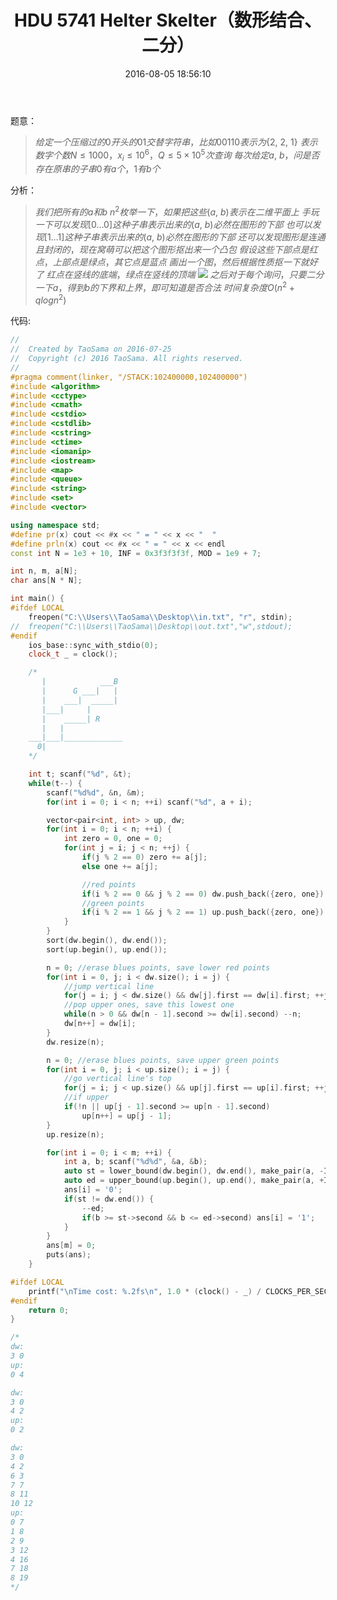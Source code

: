 ﻿---
title: HDU 5741 Helter Skelter（数形结合、二分）
categories:
  - 思维
  - 数形结合
  - 
tags:
  - 数形结合
  - 
  - 
date: 2016-08-05 18:56:10
toc: 
---

题意：
>$给定一个压缩过的0开头的01交替字符串，比如00110表示为\{ 2,\ 2,\ 1 \}$
$表示数字个数N\le 1000，x_i \le 10^6，Q\le 5\times 10^5次查询$
$每次给定a,\ b，问是否存在原串的子串0有a个，1有b个$

<!-- more -->
分析：
>$我们把所有的a和b\ n^2枚举一下，如果把这些(a,\ b)表示在二维平面上$
$手玩一下可以发现[0\ldots 0]这种子串表示出来的(a,\ b)必然在图形的下部$
$也可以发现[1\ldots 1]这种子串表示出来的(a,\ b)必然在图形的下部$
$还可以发现图形是连通且封闭的，现在窝萌可以把这个图形抠出来一个凸包$
$假设这些下部点是红点，上部点是绿点，其它点是蓝点$
$画出一个图，然后根据性质抠一下就好了$
$红点在竖线的底端，绿点在竖线的顶端$
![](http://7xru22.com1.z0.glb.clouddn.com/16-8-5/91108107.jpg)
$之后对于每个询问，只要二分一下a，得到b的下界和上界，即可知道是否合法$
$时间复杂度O(n^2+qlogn^2)$

代码:
```cpp
//
//  Created by TaoSama on 2016-07-25
//  Copyright (c) 2016 TaoSama. All rights reserved.
//
#pragma comment(linker, "/STACK:102400000,102400000")
#include <algorithm>
#include <cctype>
#include <cmath>
#include <cstdio>
#include <cstdlib>
#include <cstring>
#include <ctime>
#include <iomanip>
#include <iostream>
#include <map>
#include <queue>
#include <string>
#include <set>
#include <vector>

using namespace std;
#define pr(x) cout << #x << " = " << x << "  "
#define prln(x) cout << #x << " = " << x << endl
const int N = 1e3 + 10, INF = 0x3f3f3f3f, MOD = 1e9 + 7;

int n, m, a[N];
char ans[N * N];

int main() {
#ifdef LOCAL
    freopen("C:\\Users\\TaoSama\\Desktop\\in.txt", "r", stdin);
//  freopen("C:\\Users\\TaoSama\\Desktop\\out.txt","w",stdout);
#endif
    ios_base::sync_with_stdio(0);
    clock_t _ = clock();

    /*
       |            ___B
       |      G ___|   |
       |    ___|  _____|
       |___|     |
       |    _____| R
       |   |
    ___|___|_____________
      0|
    */

    int t; scanf("%d", &t);
    while(t--) {
        scanf("%d%d", &n, &m);
        for(int i = 0; i < n; ++i) scanf("%d", a + i);

        vector<pair<int, int> > up, dw;
        for(int i = 0; i < n; ++i) {
            int zero = 0, one = 0;
            for(int j = i; j < n; ++j) {
                if(j % 2 == 0) zero += a[j];
                else one += a[j];

                //red points
                if(i % 2 == 0 && j % 2 == 0) dw.push_back({zero, one});
                //green points
                if(i % 2 == 1 && j % 2 == 1) up.push_back({zero, one});
            }
        }
        sort(dw.begin(), dw.end());
        sort(up.begin(), up.end());

        n = 0; //erase blues points, save lower red points
        for(int i = 0, j; i < dw.size(); i = j) {
            //jump vertical line
            for(j = i; j < dw.size() && dw[j].first == dw[i].first; ++j);
            //pop upper ones, save this lowest one
            while(n > 0 && dw[n - 1].second >= dw[i].second) --n;
            dw[n++] = dw[i];
        }
        dw.resize(n);

        n = 0; //erase blues points, save upper green points
        for(int i = 0, j; i < up.size(); i = j) {
            //go vertical line's top
            for(j = i; j < up.size() && up[j].first == up[i].first; ++j);
            //if upper
            if(!n || up[j - 1].second >= up[n - 1].second)
                up[n++] = up[j - 1];
        }
        up.resize(n);

        for(int i = 0; i < m; ++i) {
            int a, b; scanf("%d%d", &a, &b);
            auto st = lower_bound(dw.begin(), dw.end(), make_pair(a, -INF));
            auto ed = upper_bound(up.begin(), up.end(), make_pair(a, +INF));
            ans[i] = '0';
            if(st != dw.end()) {
                --ed;
                if(b >= st->second && b <= ed->second) ans[i] = '1';
            }
        }
        ans[m] = 0;
        puts(ans);
    }

#ifdef LOCAL
    printf("\nTime cost: %.2fs\n", 1.0 * (clock() - _) / CLOCKS_PER_SEC);
#endif
    return 0;
}

/*
dw:
3 0
up:
0 4

dw:
3 0
4 2
up:
0 2

dw:
3 0
4 2
6 3
7 7
8 11
10 12
up:
0 7
1 8
2 9
3 12
4 16
7 18
8 19
*/

```